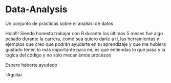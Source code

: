 # Data-Analysis
Un conjunto de practicas sobre el analsisi de datos

Hola!!! Siendo honesto trabajar con R durante los últimos 5 meses fue algo pesado durante la carrera, como sea quiero darte a ti, las herramientas y ejemplos que creo que podrán ayudarte en tu aprendizaje y que me hubiera gustado tener, lo más importante para mi, es que entiendas lo que pasa y la lógica del código y no solo mecanismos procesos

Espero haberte ayudado

-Aguilar
